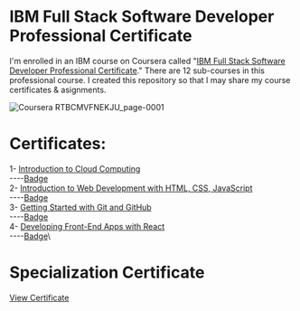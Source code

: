 # IBM Full Stack Software Developer Professional Certificate
I'm enrolled in an IBM course on Coursera called "[IBM Full Stack Software Developer Professional Certificate](https://www.coursera.org/professional-certificates/ibm-full-stack-cloud-developer)." There are 12 sub-courses in this professional course. I created this repository so that I may share my course certificates & asignments.

![Coursera RTBCMVFNEKJU_page-0001](https://user-images.githubusercontent.com/114513868/224536926-b1c7ae2a-2bb4-43a4-8d05-8925a3951527.jpg)


# Certificates:

1- [Introduction to Cloud Computing](https://www.coursera.org/account/accomplishments/certificate/ZJHX5L6Z59PD)\
----[Badge](https://www.credly.com/earner/earned/badge/dae0467d-a0d0-4fe1-918e-8bd3720823e5)\
2- [Introduction to Web Development with HTML, CSS, JavaScript](https://www.coursera.org/account/accomplishments/certificate/2HV9TWMEA428)\
----[Badge](https://www.credly.com/badges/623224d5-2e63-47cf-b016-eb07133338b9/linked_in_profile)\
3- [Getting Started with Git and GitHub](https://www.coursera.org/account/accomplishments/certificate/CGUXUZQ76XT4)\
----[Badge](https://www.credly.com/badges/9b78e9fc-0dc0-4adb-84fc-75adba6fe41e/linked_in_profile)\
4- [Developing Front-End Apps with React](https://www.coursera.org/account/accomplishments/certificate/E66ZNBKK6JEX)\
----[Badge](https://www.credly.com/badges/dac27889-089c-411f-804b-fda19625d525/public_url)\


# Specialization Certificate
[View Certificate](https://www.coursera.org/account/accomplishments/specialization/certificate/RTBCMVFNEKJU)
